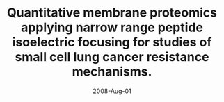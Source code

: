 ---
link: https://dx.doi.org/10.1002/pmic.200800174
journal: Proteomics
title: Quantitative membrane proteomics applying narrow range peptide isoelectric focusing for studies of small cell lung cancer resistance mechanisms.
date: 2008-Aug-01
authors: Eriksson, H, Lengqvist, J, Hedlund, J, Uhlén, K, Orre, LM, Bjellqvist, B, Persson, B, Lehtiö, J, Jakobsson, PJ
---